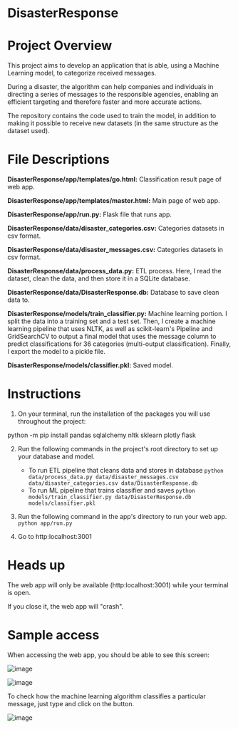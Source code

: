 # DisasterResponse

# Project Overview

This project aims to develop an application that is able, using a Machine Learning model, to categorize received messages.

During a disaster, the algorithm can help companies and individuals in directing a series of messages to the responsible agencies, enabling an efficient targeting and therefore faster and more accurate actions.

The repository contains the code used to train the model, in addition to making it possible to receive new datasets (in the same structure as the dataset used).

# File Descriptions

**DisasterResponse/app/templates/go.html:** Classification result page of web app.

**DisasterResponse/app/templates/master.html:** Main page of web app.

**DisasterResponse/app/run.py:** Flask file that runs app.

**DisasterResponse/data/disaster_categories.csv:** Categories datasets in csv format.

**DisasterResponse/data/disaster_messages.csv:** Categories datasets in csv format.

**DisasterResponse/data/process_data.py:** ETL process. Here, I read the dataset, clean the data, and then store it in a SQLite database. 

**DisasterResponse/data/DisasterResponse.db:** Database to save clean data to.

**DisasterResponse/models/train_classifier.py:** Machine learning portion. I split the data into a training set and a test set. Then, I create a machine learning pipeline that uses NLTK, as well as scikit-learn's Pipeline and GridSearchCV to output a final model that uses the message column to predict classifications for 36 categories (multi-output classification). Finally, I export the model to a pickle file.

**DisasterResponse/models/classifier.pkl:** Saved model.

# Instructions

1. On your terminal, run the installation of the packages you will use throughout the project:

python -m pip install pandas sqlalchemy nltk sklearn plotly flask

2. Run the following commands in the project's root directory to set up your database and model.

     - To run ETL pipeline that cleans data and stores in database
         `python data/process_data.py data/disaster_messages.csv data/disaster_categories.csv data/DisasterResponse.db`
     - To run ML pipeline that trains classifier and saves
         `python models/train_classifier.py data/DisasterResponse.db models/classifier.pkl`

3. Run the following command in the app's directory to run your web app.
     `python app/run.py`

4. Go to http:localhost:3001

# Heads up

The web app will only be available (http:localhost:3001) while your terminal is open.

If you close it, the web app will "crash".

# Sample access

When accessing the web app, you should be able to see this screen:

![image](https://user-images.githubusercontent.com/91185275/141108322-cf5f3210-720a-4959-b6a5-684adcf447d8.png)

![image](https://user-images.githubusercontent.com/91185275/141108366-c4f9d2a3-2a3a-4d42-bd65-9407cab13f86.png)

To check how the machine learning algorithm classifies a particular message, just type and click on the button.

![image](https://user-images.githubusercontent.com/91185275/140842074-7a6a6d55-a023-45f9-8d5e-c5d1be0a5000.png)

